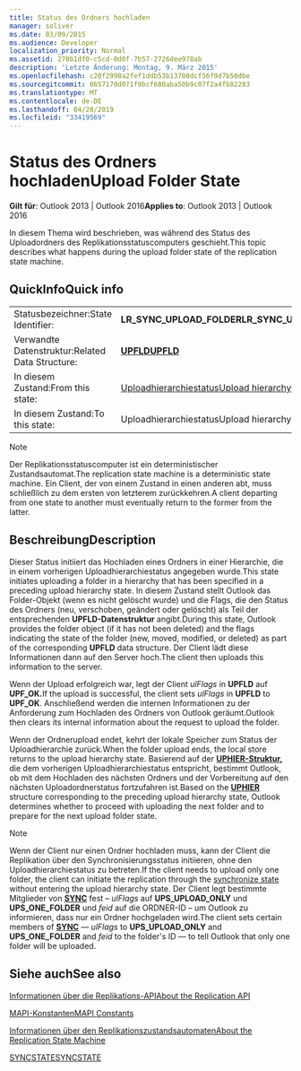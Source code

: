 ```yaml
---
title: Status des Ordners hochladen
manager: soliver
ms.date: 03/09/2015
ms.audience: Developer
localization_priority: Normal
ms.assetid: 270b1df0-c5cd-0d0f-7b57-2726dee978ab
description: 'Letzte Änderung: Montag, 9. März 2015'
ms.openlocfilehash: c20f2998a2fef1ddb53b13708dcf56f9d7b50dbe
ms.sourcegitcommit: 8657170d071f9bcf680aba50b9c07f2a4fb82283
ms.translationtype: MT
ms.contentlocale: de-DE
ms.lasthandoff: 04/28/2019
ms.locfileid: "33419569"
---
```

# <a name="upload-folder-state"></a><span data-ttu-id="92254-103">Status des Ordners hochladen</span><span class="sxs-lookup"><span data-stu-id="92254-103">Upload Folder State</span></span>

  
  
<span data-ttu-id="92254-104">**Gilt für**: Outlook 2013 | Outlook 2016</span><span class="sxs-lookup"><span data-stu-id="92254-104">**Applies to**: Outlook 2013 | Outlook 2016</span></span> 
  
 <span data-ttu-id="92254-105">In diesem Thema wird beschrieben, was während des Status des Uploadordners des Replikationsstatuscomputers geschieht.</span><span class="sxs-lookup"><span data-stu-id="92254-105">This topic describes what happens during the upload folder state of the replication state machine.</span></span> 
  
## <a name="quick-info"></a><span data-ttu-id="92254-106">QuickInfo</span><span class="sxs-lookup"><span data-stu-id="92254-106">Quick info</span></span>

|||
|:-----|:-----|
|<span data-ttu-id="92254-107">Statusbezeichner:</span><span class="sxs-lookup"><span data-stu-id="92254-107">State Identifier:</span></span>  <br/> |<span data-ttu-id="92254-108">**LR_SYNC_UPLOAD_FOLDER**</span><span class="sxs-lookup"><span data-stu-id="92254-108">**LR_SYNC_UPLOAD_FOLDER**</span></span> <br/> |
|<span data-ttu-id="92254-109">Verwandte Datenstruktur:</span><span class="sxs-lookup"><span data-stu-id="92254-109">Related Data Structure:</span></span>  <br/> |<span data-ttu-id="92254-110">**[UPFLD](upfld.md)**</span><span class="sxs-lookup"><span data-stu-id="92254-110">**[UPFLD](upfld.md)**</span></span> <br/> |
|<span data-ttu-id="92254-111">In diesem Zustand:</span><span class="sxs-lookup"><span data-stu-id="92254-111">From this state:</span></span>  <br/> |[<span data-ttu-id="92254-112">Uploadhierarchiestatus</span><span class="sxs-lookup"><span data-stu-id="92254-112">Upload hierarchy state</span></span>](upload-hierarchy-state.md) <br/> |
|<span data-ttu-id="92254-113">In diesem Zustand:</span><span class="sxs-lookup"><span data-stu-id="92254-113">To this state:</span></span>  <br/> |<span data-ttu-id="92254-114">Uploadhierarchiestatus</span><span class="sxs-lookup"><span data-stu-id="92254-114">Upload hierarchy state</span></span>  <br/> |
   
> [!NOTE]
> <span data-ttu-id="92254-115">Der Replikationsstatuscomputer ist ein deterministischer Zustandsautomat.</span><span class="sxs-lookup"><span data-stu-id="92254-115">The replication state machine is a deterministic state machine.</span></span> <span data-ttu-id="92254-116">Ein Client, der von einem Zustand in einen anderen abt, muss schließlich zu dem ersten von letzterem zurückkehren.</span><span class="sxs-lookup"><span data-stu-id="92254-116">A client departing from one state to another must eventually return to the former from the latter.</span></span> 
  
## <a name="description"></a><span data-ttu-id="92254-117">Beschreibung</span><span class="sxs-lookup"><span data-stu-id="92254-117">Description</span></span>

<span data-ttu-id="92254-118">Dieser Status initiiert das Hochladen eines Ordners in einer Hierarchie, die in einem vorherigen Uploadhierarchiestatus angegeben wurde.</span><span class="sxs-lookup"><span data-stu-id="92254-118">This state initiates uploading a folder in a hierarchy that has been specified in a preceding upload hierarchy state.</span></span> <span data-ttu-id="92254-119">In diesem Zustand stellt Outlook das Folder-Objekt (wenn es nicht gelöscht wurde) und die Flags, die den Status des Ordners (neu, verschoben, geändert oder gelöscht) als Teil der entsprechenden **UPFLD-Datenstruktur** angibt.</span><span class="sxs-lookup"><span data-stu-id="92254-119">During this state, Outlook provides the folder object (if it has not been deleted) and the flags indicating the state of the folder (new, moved, modified, or deleted) as part of the corresponding **UPFLD** data structure.</span></span> <span data-ttu-id="92254-120">Der Client lädt diese Informationen dann auf den Server hoch.</span><span class="sxs-lookup"><span data-stu-id="92254-120">The client then uploads this information to the server.</span></span> 
  
<span data-ttu-id="92254-121">Wenn der Upload erfolgreich war, legt der Client *ulFlags* in **UPFLD** auf **UPF_OK.**</span><span class="sxs-lookup"><span data-stu-id="92254-121">If the upload is successful, the client sets  *ulFlags*  in **UPFLD** to **UPF_OK**.</span></span> <span data-ttu-id="92254-122">Anschließend werden die internen Informationen zu der Anforderung zum Hochladen des Ordners von Outlook geräumt.</span><span class="sxs-lookup"><span data-stu-id="92254-122">Outlook then clears its internal information about the request to upload the folder.</span></span> 
  
<span data-ttu-id="92254-123">Wenn der Ordnerupload endet, kehrt der lokale Speicher zum Status der Uploadhierarchie zurück.</span><span class="sxs-lookup"><span data-stu-id="92254-123">When the folder upload ends, the local store returns to the upload hierarchy state.</span></span> <span data-ttu-id="92254-124">Basierend auf der **[UPHIER-Struktur,](uphier.md)** die dem vorherigen Uploadhierarchiestatus entspricht, bestimmt Outlook, ob mit dem Hochladen des nächsten Ordners und der Vorbereitung auf den nächsten Uploadordnerstatus fortzufahren ist.</span><span class="sxs-lookup"><span data-stu-id="92254-124">Based on the **[UPHIER](uphier.md)** structure corresponding to the preceding upload hierarchy state, Outlook determines whether to proceed with uploading the next folder and to prepare for the next upload folder state.</span></span> 
  
> [!NOTE]
> <span data-ttu-id="92254-125">Wenn der Client nur einen Ordner hochladen muss, kann [](synchronize-state.md) der Client die Replikation über den Synchronisierungsstatus initiieren, ohne den Uploadhierarchiestatus zu betreten.</span><span class="sxs-lookup"><span data-stu-id="92254-125">If the client needs to upload only one folder, the client can initiate the replication through the [synchronize state](synchronize-state.md) without entering the upload hierarchy state.</span></span> <span data-ttu-id="92254-126">Der Client legt bestimmte Mitglieder von **[SYNC](sync.md)** fest –  *ulFlags*  auf **UPS_UPLOAD_ONLY** und **UPS_ONE_FOLDER** und  *feid*  auf die ORDNER-ID – um Outlook zu informieren, dass nur ein Ordner hochgeladen wird.</span><span class="sxs-lookup"><span data-stu-id="92254-126">The client sets certain members of **[SYNC](sync.md)** —  *ulFlags*  to **UPS_UPLOAD_ONLY** and **UPS_ONE_FOLDER** and  *feid*  to the folder's ID — to tell Outlook that only one folder will be uploaded.</span></span> 
  
## <a name="see-also"></a><span data-ttu-id="92254-127">Siehe auch</span><span class="sxs-lookup"><span data-stu-id="92254-127">See also</span></span>



[<span data-ttu-id="92254-128">Informationen über die Replikations-API</span><span class="sxs-lookup"><span data-stu-id="92254-128">About the Replication API</span></span>](about-the-replication-api.md)
  
[<span data-ttu-id="92254-129">MAPI-Konstanten</span><span class="sxs-lookup"><span data-stu-id="92254-129">MAPI Constants</span></span>](mapi-constants.md)
  
[<span data-ttu-id="92254-130">Informationen über den Replikationszustandsautomaten</span><span class="sxs-lookup"><span data-stu-id="92254-130">About the Replication State Machine</span></span>](about-the-replication-state-machine.md)
  
[<span data-ttu-id="92254-131">SYNCSTATE</span><span class="sxs-lookup"><span data-stu-id="92254-131">SYNCSTATE</span></span>](syncstate.md)

